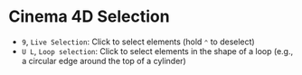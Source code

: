 # Cinema 4D Selection

- `9`, `Live Selection`: Click to select elements (hold `⌃` to deselect)
- `U L`, `Loop selection`: Click to select elements in the shape of a loop (e.g., a circular edge around the top of a cylinder)
